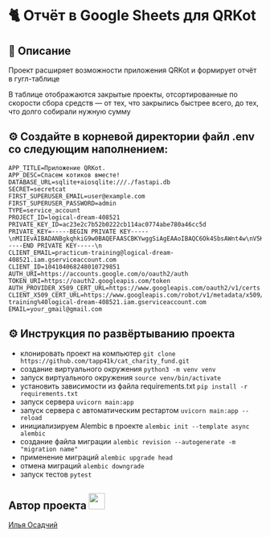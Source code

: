# 🐈 Отчёт в Google Sheets для QRKot

## 📝 Описание

Проект расширяет возможности приложения QRKot и формирует отчёт в гугл-таблице

В таблице отображаются закрытые проекты, отсортированные по скорости сбора средств — от тех, что закрылись быстрее всего, до тех, что долго собирали нужную сумму

## ⚙️ Создайте в корневой директории файл .env со следующим наполнением:
```
APP_TITLE=Приложение QRKot.
APP_DESC=Спасем котиков вместе!
DATABASE_URL=sqlite+aiosqlite:///./fastapi.db
SECRET=secretcat
FIRST_SUPERUSER_EMAIL=user@example.com
FIRST_SUPERUSER_PASSWORD=admin
TYPE=service_account
PROJECT_ID=logical-dream-408521
PRIVATE_KEY_ID=ac23e2c7b52b0222cb114ac0774abe780a46cc5d
PRIVATE_KEY=-----BEGIN PRIVATE KEY-----\nMIIEvAIBADANBgkqhkiG9w0BAQEFAASCBKYwggSiAgEAAoIBAQC6Ok4SbsAWnt4w\nV5KVbtrefjKJ7S9GlckgFblOK5skwqkhCjWjBtjQNCYrSN9Qgx9eEAZjRFHTrblY\nFI1EYvErhMjIir4tUOW3DQe8yQLk7+GPPpafK6yo6oRt9rsIk3vdq5EXSZZDaTRQ\nUZrnGGYCeAh4SoVPDPY9KGz4GF8+w91U8xIwC7TTAGE3ADzyE/jxI6VZRjLq2siR\nqQ8ls/3FM8OrszREZfMjypqjtp6C6yOuiltsDPSdYWbPV03PU7S54VLQcw6Du2tP\n7SCJyddcgPWBbGjYoCAz1mwRICk86qPbGVjD8BGrTBuofGlF/KJcOJFX8EPZ0wqv\nhCQjbq3bAgMBAAECggEATyP2B7lPIo3TKMIehii9FK6Wtay5WYrQFTWGMWUwolej\nXmojTyvauehfjCeE14dRrjyrKkZfa9C5ImhhfH17th3Q4gCsPz/Qz5DXB/B4rWgP\n+DsF8ZCy6Hn5W23uH//lNNfzae0Y0X8E/1ketjTVLRlrqAsrSePdRTJH1MsuttH2\nSXUWp9O+lC1cCe9/rDQxSF6G7phniyIqBClD95SE/7tbKm3WehJclkbAlKC1rRiu\nPsNIzOm9XmsLHw1bdNt+FRruQr+54MjWEoHk4OlF3POLtZLuZmGZzDy2neNerox7\nbJ2V3tqlBlQjrPtMk63sO6PDHDUp0QhKwR1lPcGhOQKBgQDbCztRkVmzZfFBfOfj\njv3m5EXCLw/Fttv1Eo0dx4ui6UGmwj/M7j5lJcR6AMPl4vl6iGBHR0gC7lkne84p\n6InAW5Zimffn6NLkg9D3PZ3LzEKCKLnKDRzcXi8i8tt0Q87EFB2+0CXfGIVy+Sh6\nLwfYcvwDmwRqGybkKm+7SwYNdwKBgQDZpbSgTWsDiBoRwLL1Vl206gENZAjxxWS+\nPf33oPoynYMRbvFeWQrOUdJ68THrx1088tw4Hk/NMzvRQ19Gt80P2vz4ajGvNWDu\nTXwHJuOK5R3zm3qwSLa/FqmC6RpydlFTE/RhoVpx82qx+gU6l1CPZnl17CCxnvW5\nLhQHh9prvQKBgEZ45ZvHlMF4EdeM9RosXhnT5XGlLIDi5P+C+W3UTmOaginBoz8u\ng1qNfRn3dw9WKAe5KqikEVIIFxzx4xFupCsEDG0qtiyhpoAovKle5I6158vyiFuu\nPlPT5XxsABj22+YPxsYmN5kATacA7Hnq+a40yEnsrM3qcGfGE26Bo6/fAoGATmzO\nREEBQZmGQ0VbdtnzFCCJ1ohoTK4jGgX+gH9KCHkHZH3EjYmqQiProw9MPLhu2Wpt\nfe82NCu07zfGmhXa107CfsTNOGQUlGnpOi6CKWdbvo8Uy3a4Gu0QkbJrLDmEHlp/\nYbqhe5QJqy37OlyR08pKE/rM4RP1WQ/IedozE0UCgYBB7cqTLbrwxq6/pXPzGubt\nt2rBKBbRc62H5rCq8fVhiwTIHFizs1zOtdSuVPfqflcUr8YDeX20GOY78jod1wBF\nDSeZ2P9Qu2HUWF3EfXxoDhD0TD5+cNLd442pXXawkB4KlQBmHpCto0n8dRMweCwO\nXlYqQBdHapZ9KqesV5FkZA==\n-----END PRIVATE KEY-----\n
CLIENT_EMAIL=practicum-training@logical-dream-408521.iam.gserviceaccount.com
CLIENT_ID=104104068248010729851
AUTH_URI=https://accounts.google.com/o/oauth2/auth
TOKEN_URI=https://oauth2.googleapis.com/token
AUTH_PROVIDER_X509_CERT_URL=https://www.googleapis.com/oauth2/v1/certs
CLIENT_X509_CERT_URL=https://www.googleapis.com/robot/v1/metadata/x509/practicum-training%40logical-dream-408521.iam.gserviceaccount.com
EMAIL=your_gmail@gmail.com
```

## ⚙️ Инструкция по развёртыванию проекта

* клонировать проект на компьютер `git clone https://github.com/tapp41k/cat_charity_fund.git`
* создание виртуального окружения `python3 -m venv venv`
* запуск виртуального окружения `source venv/bin/activate`
* установить зависимости из файла requirements.txt `pip install -r requirements.txt`
* запуск сервера `uvicorn main:app`
* запуск сервера с автоматическим рестартом `uvicorn main:app --reload`
* инициализируем Alembic в проекте `alembic init --template async alembic`
* создание файла миграции `alembic revision --autogenerate -m "migration name"`
* применение миграций `alembic upgrade head`
* отмена миграций `alembic downgrade`
* запуск тестов `pytest`

<h2> Автор проекта </a> 
<img src="https://github.com/blackcater/blackcater/raw/main/images/Hi.gif" height="32" width="32"/></h2>

[Илья Осадчий](https://github.com/tapp41k)
